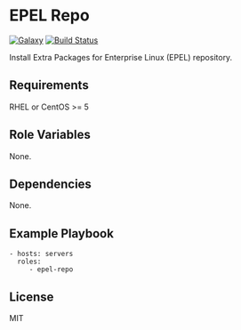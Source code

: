 EPEL Repo
=========
[![Galaxy](https://img.shields.io/badge/galaxy-samdoran.repo--epel-blue.svg)](https://galaxy.ansible.com/samdoran/repo-epel)
[![Build Status](https://travis-ci.org/samdoran/ansible-role-repo-epel.svg?branch=master)](https://travis-ci.org/samdoran/ansible-role-repo-epel)

Install Extra Packages for Enterprise Linux (EPEL) repository.

Requirements
------------

RHEL or CentOS >= 5

Role Variables
--------------

None.



Dependencies
------------

None.

Example Playbook
----------------

    - hosts: servers
      roles:
         - epel-repo

License
-------

MIT
